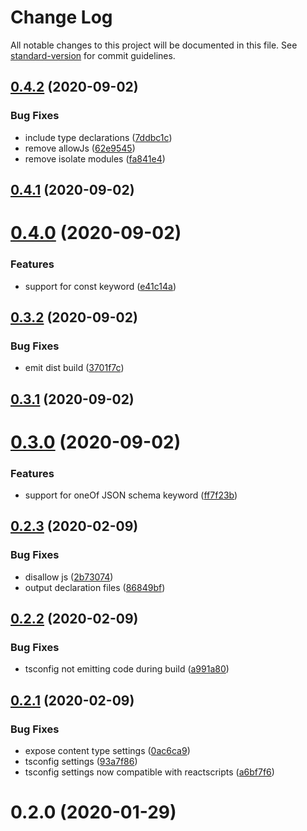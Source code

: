 # Change Log

All notable changes to this project will be documented in this file. See [standard-version](https://github.com/conventional-changelog/standard-version) for commit guidelines.

<a name="0.4.2"></a>
## [0.4.2](https://github.com/techiedarren/unofficial-dynamic-content-ui/compare/v0.4.1...v0.4.2) (2020-09-02)


### Bug Fixes

* include type declarations ([7ddbc1c](https://github.com/techiedarren/unofficial-dynamic-content-ui/commit/7ddbc1c))
* remove allowJs ([62e9545](https://github.com/techiedarren/unofficial-dynamic-content-ui/commit/62e9545))
* remove isolate modules ([fa841e4](https://github.com/techiedarren/unofficial-dynamic-content-ui/commit/fa841e4))



<a name="0.4.1"></a>
## [0.4.1](https://github.com/techiedarren/unofficial-dynamic-content-ui/compare/v0.4.0...v0.4.1) (2020-09-02)



<a name="0.4.0"></a>
# [0.4.0](https://github.com/techiedarren/unofficial-dynamic-content-ui/compare/v0.3.2...v0.4.0) (2020-09-02)


### Features

* support for const keyword ([e41c14a](https://github.com/techiedarren/unofficial-dynamic-content-ui/commit/e41c14a))



<a name="0.3.2"></a>
## [0.3.2](https://github.com/techiedarren/unofficial-dynamic-content-ui/compare/v0.3.1...v0.3.2) (2020-09-02)


### Bug Fixes

* emit dist build ([3701f7c](https://github.com/techiedarren/unofficial-dynamic-content-ui/commit/3701f7c))



<a name="0.3.1"></a>
## [0.3.1](https://github.com/techiedarren/unofficial-dynamic-content-ui/compare/v0.3.0...v0.3.1) (2020-09-02)



<a name="0.3.0"></a>
# [0.3.0](https://github.com/techiedarren/unofficial-dynamic-content-ui/compare/v0.2.3...v0.3.0) (2020-09-02)


### Features

* support for oneOf JSON schema keyword ([ff7f23b](https://github.com/techiedarren/unofficial-dynamic-content-ui/commit/ff7f23b))



<a name="0.2.3"></a>
## [0.2.3](https://github.com/techiedarren/unofficial-dynamic-content-ui/compare/v0.2.2...v0.2.3) (2020-02-09)


### Bug Fixes

* disallow js ([2b73074](https://github.com/techiedarren/unofficial-dynamic-content-ui/commit/2b73074))
* output declaration files ([86849bf](https://github.com/techiedarren/unofficial-dynamic-content-ui/commit/86849bf))



<a name="0.2.2"></a>
## [0.2.2](https://github.com/techiedarren/unofficial-dynamic-content-ui/compare/v0.2.1...v0.2.2) (2020-02-09)


### Bug Fixes

* tsconfig not emitting code during build ([a991a80](https://github.com/techiedarren/unofficial-dynamic-content-ui/commit/a991a80))



<a name="0.2.1"></a>
## [0.2.1](https://github.com/techiedarren/unofficial-dynamic-content-ui/compare/v0.2.0...v0.2.1) (2020-02-09)


### Bug Fixes

* expose content type settings ([0ac6ca9](https://github.com/techiedarren/unofficial-dynamic-content-ui/commit/0ac6ca9))
* tsconfig settings ([93a7f86](https://github.com/techiedarren/unofficial-dynamic-content-ui/commit/93a7f86))
* tsconfig settings now compatible with reactscripts ([a6bf7f6](https://github.com/techiedarren/unofficial-dynamic-content-ui/commit/a6bf7f6))



<a name="0.2.0"></a>
# 0.2.0 (2020-01-29)
